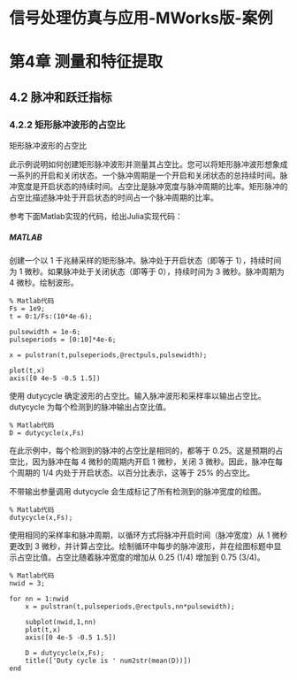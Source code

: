 # 信号处理仿真与应用-MWorks版-案例

# 第4章 测量和特征提取

## 4.2 脉冲和跃迁指标

### 4.2.2 矩形脉冲波形的占空比

矩形脉冲波形的占空比

此示例说明如何创建矩形脉冲波形并测量其占空比。您可以将矩形脉冲波形想象成一系列的开启和关闭状态。一个脉冲周期是一个开启和关闭状态的总持续时间。脉冲宽度是开启状态的持续时间。占空比是脉冲宽度与脉冲周期的比率。矩形脉冲的占空比描述脉冲处于开启状态的时间占一个脉冲周期的比率。

参考下面Matlab实现的代码，给出Julia实现代码：

##### MATLAB


创建一个以 1 千兆赫采样的矩形脉冲。脉冲处于开启状态（即等于 1），持续时间为 1 微秒。如果脉冲处于关闭状态（即等于 0），持续时间为 3 微秒。脉冲周期为 4 微秒。绘制波形。

```
% Matlab代码
Fs = 1e9;
t = 0:1/Fs:(10*4e-6);

pulsewidth = 1e-6;
pulseperiods = [0:10]*4e-6;

x = pulstran(t,pulseperiods,@rectpuls,pulsewidth);

plot(t,x)
axis([0 4e-5 -0.5 1.5])
```

使用 dutycycle 确定波形的占空比。输入脉冲波形和采样率以输出占空比。dutycycle 为每个检测到的脉冲输出占空比值。

```
% Matlab代码
D = dutycycle(x,Fs)
```

在此示例中，每个检测到的脉冲的占空比是相同的，都等于 0.25。这是预期的占空比，因为脉冲在每 4 微秒的周期内开启 1 微秒，关闭 3 微秒。因此，脉冲在每个周期的 1/4 内处于开启状态。以百分比表示，这等于 25% 的占空比。

不带输出参量调用 dutycycle 会生成标记了所有检测到的脉冲宽度的绘图。


```
% Matlab代码
dutycycle(x,Fs);
```

使用相同的采样率和脉冲周期，以循环方式将脉冲开启时间（脉冲宽度）从 1 微秒更改到 3 微秒，并计算占空比。绘制循环中每步的脉冲波形，并在绘图标题中显示占空比值。占空比随着脉冲宽度的增加从 0.25 (1/4) 增加到 0.75 (3/4)。

```
% Matlab代码
nwid = 3;

for nn = 1:nwid
    x = pulstran(t,pulseperiods,@rectpuls,nn*pulsewidth);
    
    subplot(nwid,1,nn)
    plot(t,x)
    axis([0 4e-5 -0.5 1.5])
    
    D = dutycycle(x,Fs);
    title(['Duty cycle is ' num2str(mean(D))])
end
```


